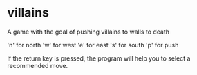 villains
========

A game with the goal of pushing villains to walls to death

'n' for north
'w' for west
'e' for east
's' for south
'p' for push

If the return key is pressed, the program will help you to select a recommended move.
